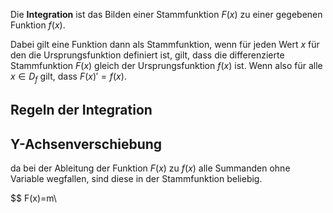 Die **Integration** ist das Bilden einer Stammfunktion $F(x)$ zu einer gegebenen Funktion $f(x)$.

Dabei gilt eine Funktion dann als Stammfunktion, wenn für jeden Wert $x$ für den die Ursprungsfunktion definiert ist, gilt, dass die differenzierte Stammfunktion $F(x)$ gleich der Ursprungsfunktion $f(x)$ ist. Wenn also für alle $x \in D_f$ gilt, dass $F(x)' = f(x)$.

## Regeln der Integration

## Y-Achsenverschiebung

da bei der Ableitung der Funktion $F(x)$ zu $f(x)$ alle Summanden ohne Variable wegfallen, sind diese  in der Stammfunktion beliebig.

$$
F(x)=m\